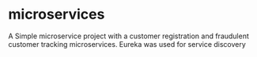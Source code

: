 # microservices
A Simple microservice project with a customer registration and fraudulent customer tracking microservices. Eureka was used for service discovery

